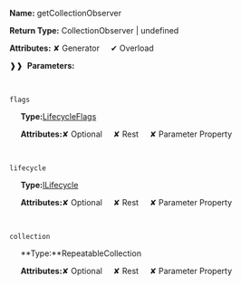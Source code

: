 **Name:** getCollectionObserver

**Return Type:** CollectionObserver | undefined

**Attributes:** ✘ Generator&nbsp;&nbsp;&nbsp;&nbsp;&nbsp;✔ Overload

❱❱&nbsp;&nbsp;**Parameters:**

&nbsp;&nbsp;&nbsp;&nbsp;&nbsp;
```
flags
```

&nbsp;&nbsp;&nbsp;&nbsp;&nbsp;**Type:**[LifecycleFlags](https://gitbook-18.gitbook.io/au//runtime/flags/enums/lifecycleflags)

&nbsp;&nbsp;&nbsp;&nbsp;&nbsp;**Attributes:**✘ Optional&nbsp;&nbsp;&nbsp;&nbsp;&nbsp;✘ Rest&nbsp;&nbsp;&nbsp;&nbsp;&nbsp;✘ Parameter Property

&nbsp;&nbsp;&nbsp;&nbsp;&nbsp;
```
lifecycle
```

&nbsp;&nbsp;&nbsp;&nbsp;&nbsp;**Type:**[ILifecycle](https://gitbook-18.gitbook.io/au//runtime/lifecycle/interfaces/ilifecycle)

&nbsp;&nbsp;&nbsp;&nbsp;&nbsp;**Attributes:**✘ Optional&nbsp;&nbsp;&nbsp;&nbsp;&nbsp;✘ Rest&nbsp;&nbsp;&nbsp;&nbsp;&nbsp;✘ Parameter Property

&nbsp;&nbsp;&nbsp;&nbsp;&nbsp;
```
collection
```

&nbsp;&nbsp;&nbsp;&nbsp;&nbsp;**Type:**RepeatableCollection

&nbsp;&nbsp;&nbsp;&nbsp;&nbsp;**Attributes:**✘ Optional&nbsp;&nbsp;&nbsp;&nbsp;&nbsp;✘ Rest&nbsp;&nbsp;&nbsp;&nbsp;&nbsp;✘ Parameter Property

